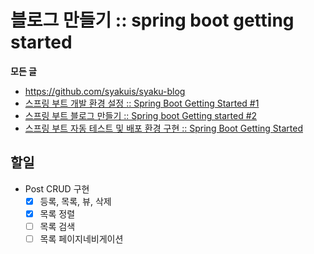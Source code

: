 # 블로그 만들기 :: spring boot getting started

**모든 글**

- https://github.com/syakuis/syaku-blog
- [스프링 부트 개발 환경 설정 :: Spring Boot Getting Started #1](http://syaku.tistory.com/369)
- [스프링 부트 블로그 만들기 :: Spring boot Getting started #2](http://syaku.tistory.com/370)
- [스프링 부트 자동 테스트 및 배포 환경 구현 :: Spring Boot Getting Started](http://syaku.tistory.com/371)

## 할일

- Post CRUD 구현
  - [x] 등록, 목록, 뷰, 삭제
  - [x] 목록 정렬
  - [ ] 목록 검색
  - [ ] 목록 페이지네비게이션 
